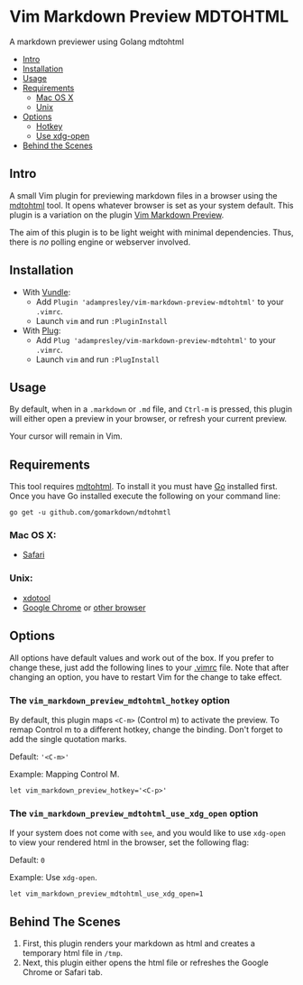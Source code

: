 # Vim Markdown Preview MDTOHTML
A markdown previewer using Golang mdtohtml

- [Intro](#intro)
- [Installation](#installation)
- [Usage](#usage)
- [Requirements](#requirements)
    - [Mac OS X](#mac-os-x)
    - [Unix](#unix)
- [Options](#options)
    - [Hotkey](#hotkey)
    - [Use xdg-open](#xdg)
- [Behind the Scenes](#behind-the-scenes)

## Intro

A small Vim plugin for previewing markdown files in a browser using the [mdtohtml](https://github.com/gomarkdown/mdtohtml) tool. It opens whatever browser is set as your system default. This plugin is a variation on the plugin [Vim Markdown Preview](https://github.com/JamshedVesuna/vim-markdown-preview).

The aim of this plugin is to be light weight with minimal dependencies. Thus, there is *no* polling engine or webserver involved.

## Installation

* With [Vundle](https://github.com/VundleVim/Vundle.vim):
    * Add `Plugin 'adampresley/vim-markdown-preview-mdtohtml'` to your `.vimrc`.
    * Launch `vim` and run `:PluginInstall`
* With [Plug](https://github.com/junegunn/vim-plug):
	 * Add `Plug 'adampresley/vim-markdown-preview-mdtohtml'` to your `.vimrc`.
	 * Launch `vim` and run `:PlugInstall`

## Usage

By default, when in a `.markdown` or `.md` file, and  `Ctrl-m` is pressed, this plugin will either open a preview in your browser, or refresh your current preview.

Your cursor will remain in Vim.

## Requirements

This tool requires [mdtohtml](https://github.com/gomarkdown/mdtohtml). To install it you must have [Go](https://golang.org) installed first. Once you have Go installed execute the following on your command line:

```
go get -u github.com/gomarkdown/mdtohmtl
```

### Mac OS X:

* [Safari](https://www.apple.com/safari/)

### Unix:

* [xdotool](https://github.com/jordansissel/xdotool)
* [Google Chrome](https://www.google.com/chrome/browser/) or [other browser](https://github.com/JamshedVesuna/vim-markdown-preview/wiki/Use-other-browser-to-preview-markdown#ubuntu-or-debian)

## Options

All options have default values and work out of the box. If you prefer to change these, just add the following lines to your [.vimrc](http://vim.wikia.com/wiki/Open_vimrc_file) file.
Note that after changing an option, you have to restart Vim for the change to take effect.

<a name='hotkey'></a>
### The `vim_markdown_preview_mdtohtml_hotkey` option

By default, this plugin maps `<C-m>` (Control m) to activate the preview. To remap Control m to a different hotkey, change the binding. Don't forget to add the single quotation marks.

Default: `'<C-m>'`

Example: Mapping Control M.
```vim
let vim_markdown_preview_hotkey='<C-p>'
```

<a name='xdg'></a>
### The `vim_markdown_preview_mdtohtml_use_xdg_open` option

If your system does not come with `see`, and you would like to use `xdg-open` to view your rendered html in the browser, set the following flag:

Default: `0`

Example: Use `xdg-open`.
```vim
let vim_markdown_preview_mdtohtml_use_xdg_open=1
```

## Behind The Scenes

1. First, this plugin renders your markdown as html and creates a temporary html file in `/tmp`.
2. Next, this plugin either opens the html file or refreshes the Google Chrome or Safari tab.
